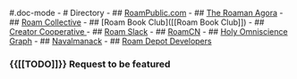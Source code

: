 #.doc-mode
    - # Directory
    - ## [RoamPublic.com](https://www.roampublic.com/all-texts/)
    - ## [The Roaman Agora](https://roamresearch.com/#/app/The-Roaman-Agora/page/wujSyfjAu)
    - ## [Roam Collective](https://roamresearch.com/#/app/Roam-Collective/page/MorTyZR-2)
        - ## [Roam Book Club]([[Roam Book Club]])
        - ## [Creator Cooperative ](https://roamresearch.com/#/app/Creator-Cooperative)
    - ## [Roam Slack](https://roamresearch.com/#/app/roam-slack)
        - ## [RoamCN](https://roamresearch.com/#/app/RoamCN)
        - ## [Holy Omniscience Graph](https://roamresearch.com/#/app/holy-omniscience/page/c3Z8Q3cb_)
    - ## [Navalmanack](https://roamresearch.com/#/app/Navalmanack)
    - ## [Roam Depot Developers](https://roamresearch.com/#/app/roam-depot-developers)

### {{[[TODO]]}} Request to be featured
